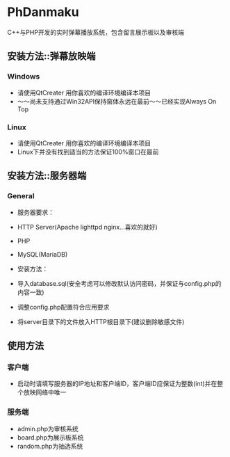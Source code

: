 # PhDanmaku
C++与PHP开发的实时弹幕播放系统，包含留言展示板以及审核端

## 安装方法::弹幕放映端
### Windows
 - 请使用QtCreater 用你喜欢的编译环境编译本项目
 - ～～尚未支持通过Win32API保持窗体永远在最前～～已经实现Always On Top
 
### Linux
 - 请使用QtCreater 用你喜欢的编译环境编译本项目
 - Linux下并没有找到适当的方法保证100%窗口在最前
 
## 安装方法::服务器端

### General
 - 服务器要求：
 - HTTP Server(Apache lighttpd nginx...喜欢的就好)
 - PHP
 - MySQL(MariaDB)
 
 - 安装方法：
 - 导入database.sql(安全考虑可以修改默认访问密码，并保证与config.php的内容一致)
 - 调整config.php配置符合应用要求
 - 将server目录下的文件放入HTTP根目录下(建议删除敏感文件)
 
## 使用方法

### 客户端
 - 启动时请填写服务器的IP地址和客户端ID，客户端ID应保证为整数(int)并在整个放映网络中唯一
 
### 服务端
 - admin.php为审核系统
 - board.php为展示板系统
 - random.php为抽选系统
